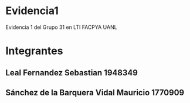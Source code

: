 # Evidencia1
Evidencia 1 del Grupo 31 en LTI FACPYA UANL

# Integrantes
## Leal Fernandez Sebastian 1948349
## Sánchez de la Barquera Vidal Mauricio 1770909
